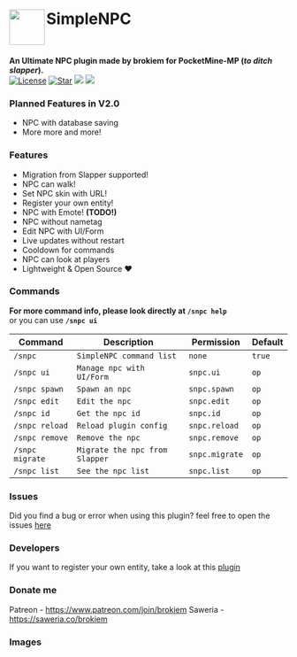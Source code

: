 <h1>SimpleNPC<img src="https://github.com/brokiem/SimpleNPC/blob/master/assets/image.png" height="64" width="64" align="left" alt=""></h1><br>

<b>An Ultimate NPC plugin made by brokiem for PocketMine-MP (_to ditch slapper_).</b><br>
[![License](https://img.shields.io/github/license/brokiem/SimpleNPC)](https://github.com/brokiem/SimpleNPC)
[![Star](https://img.shields.io/github/stars/brokiem/SimpleNPC)](https://github.com/brokiem/SimpleNPC/stargazers)
[![](https://poggit.pmmp.io/shield.state/SimpleNPC)](https://poggit.pmmp.io/p/SimpleNPC)
[![](https://poggit.pmmp.io/shield.dl.total/SimpleNPC)](https://poggit.pmmp.io/p/SimpleNPC)

### Planned Features in V2.0
- NPC with database saving
- More more and more!

### Features
- Migration from Slapper supported!
- NPC can walk!
- Set NPC skin with URL!
- Register your own entity!
- NPC with Emote! <b>(TODO!)</b>
- NPC without nametag
- Edit NPC with UI/Form
- Live updates without restart
- Cooldown for commands
- NPC can look at players
- Lightweight & Open Source ❤

### Commands
<b>For more command info, please look directly at ```/snpc help```</b><br> or you can use <b>```/snpc ui```</b><br>

| Command | Description | Permission | Default |
| --- | --- | --- | --- |
| ```/snpc``` | ```SimpleNPC command list``` | ```none``` | ```true``` |
| ```/snpc ui``` | ```Manage npc with UI/Form``` | ```snpc.ui``` | ```op``` |
| ```/snpc spawn``` | ```Spawn an npc``` | ```snpc.spawn``` | ```op``` |
| ```/snpc edit``` | ```Edit the npc``` | ```snpc.edit``` | ```op``` |
| ```/snpc id``` | ```Get the npc id``` | ```snpc.id``` | ```op``` |
| ```/snpc reload``` | ```Reload plugin config``` | ```snpc.reload``` | ```op``` |
| ```/snpc remove``` | ```Remove the npc``` | ```snpc.remove``` | ```op``` |
| ```/snpc migrate``` | ```Migrate the npc from Slapper``` | ```snpc.migrate``` | ```op``` |
| ```/snpc list``` | ```See the npc list``` | ```snpc.list``` | ```op``` |

### Issues
Did you find a bug or error when using this plugin? feel free to open the
issues [here](https://github.com/brokiem/SimpleNPC/issues/new)

### Developers
If you want to register your own entity, take a look at this [plugin](https://github.com/brokiem/CustomEntity/)

### Donate me
Patreon - https://www.patreon.com/join/brokiem
Saweria - https://saweria.co/brokiem

### Images
<img src="https://github.com/brokiem/SimpleNPC/blob/master/assets/img.png" alt="">

